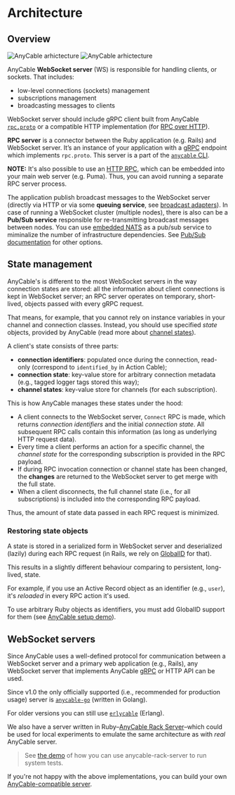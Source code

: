 # Architecture

## Overview

<img class="is-light" alt="AnyCable arhictecture" src="/assets/images/scheme_new.png">
<img class="is-dark" alt="AnyCable arhictecture" src="/assets/images/scheme_invert_new.png">

AnyCable **WebSocket server** (WS) is responsible for handling clients, or sockets. That includes:

- low-level connections (sockets) management
- subscriptions management
- broadcasting messages to clients

WebSocket server should include gRPC client built from AnyCable [`rpc.proto`](misc/rpc_proto.md) or a compatible HTTP implementation (for [RPC over HTTP](../ruby/http_rpc.md)).

**RPC server** is a connector between the Ruby application (e.g. Rails) and WebSocket server. It’s an instance of your application with a [gRPC](https://grpc.io) endpoint which implements `rpc.proto`. This server is a part of the [`anycable` CLI](ruby/cli.md).

**NOTE:** It's also possible to use an [HTTP RPC](../ruby/http_rpc.md), which can be embedded into your main web server (e.g. Puma). Thus, you can avoid running a separate RPC server process.

The application publish broadcast messages to the WebSocket server (directly via HTTP or via some **queuing service**, see [broadcast adapters](/ruby/broadcast_adapters.md)). In case of running a WebSocket cluster (multiple nodes), there is also can be a **Pub/Sub service** responsible for re-transmitting broadcast messages between nodes. You can use [embedded NATS](/anycable-go/embedded_nats.md) as a pub/sub service to miminalize the number of infrastructure dependencies. See [Pub/Sub documentation](/anycable-go/pubsub.md) for other options.

## State management

AnyCable's is different to the most WebSocket servers in the way connection states are stored: all the information about client connections is kept in WebSocket server; an RPC server operates on temporary, short-lived, objects passed with every gRPC request.

That means, for example, that you cannot rely on instance variables in your channel and connection classes. Instead, you should use specified _state_ objects, provided by AnyCable (read more about [channel states](rails/channels_state.md)).

A client's state consists of three parts:

- **connection identifiers**: populated once during the connection, read-only (correspond to `identified_by` in Action Cable);
- **connection state**: key-value store for arbitrary connection metadata (e.g., tagged logger tags stored this way);
- **channel states**: key-value store for channels (for each subscription).

This is how AnyCable manages these states under the hood:

- A client connects to the WebSocket server, `Connect` RPC is made, which returns _connection identifiers_ and the initial _connection state_. All subsequent RPC calls contain this information (as long as underlying HTTP request data).
- Every time a client performs an action for a specific channel, the _channel state_ for the corresponding subscription is provided in the RPC payload.
- If during RPC invocation connection or channel state has been changed, the **changes** are returned to the WebSocket server to get merge with the full state.
- When a client disconnects, the full channel state (i.e., for all subscriptions) is included into the corresponding RPC payload.

Thus, the amount of state data passed in each RPC request is minimized.

### Restoring state objects

A state is stored in a serialized form in WebSocket server and deserialized (lazily) during each RPC request (in Rails, we rely on [GlobalID](https://github.com/rails/globalid) for that).

This results in a slightly different behaviour comparing to persistent, long-lived, state.

For example, if you use an Active Record object as an identifier (e.g., `user`), it's _reloaded_ in every RPC action it's used.

To use arbitrary Ruby objects as identifiers, you must add GlobalID support for them (see [AnyCable setup demo](https://github.com/anycable/anycable_rails_demo/pull/2)).

## WebSocket servers

Since AnyCable uses a well-defined protocol for communication between a WebSocket server and a primary web application (e.g., Rails), any WebSocket server that implements AnyCable [gRPC](https://grpc.io) or HTTP API can be used.

Since v1.0 the only officially supported (i.e., recommended for production usage) server is [`anycable-go`](anycable-go/getting_started.md) (written in Golang).

For older versions you can still use [`erlycable`](https://github.com/anycable/erlycable) (Erlang).

We also have a server written in Ruby–[AnyCable Rack Server](https://github.com/anycable/anycable-rack-server)–which could be used for local experiments to emulate the same architecture as with _real_ AnyCable server.

> See [the demo](https://github.com/anycable/anycable_rails_demo/pull/1) of how you can use anycable-rack-server to run system tests.

If you're not happy with the above implementations, you can build your own [AnyCable-compatible server](misc/how_to_anycable_server.md).
